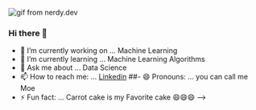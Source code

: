 ![gif from nerdy.dev](https://blog.imarticus.org/wp-content/uploads/2020/05/de.gif)


### Hi there 👋

- 🔭 I’m currently working on ... Machine Learning
- 🌱 I’m currently learning ... Machine Learning Algorithms  
- 💬 Ask me about ... Data Science 
- 📫 How to reach me: ... [Linkedin](https://www.linkedin.com/in/mahmoud-fansha/)
##- 😄 Pronouns: ... you can call me Moe
- ⚡ Fun fact: ... Carrot cake is my Favorite cake 😄😄😄
-->
